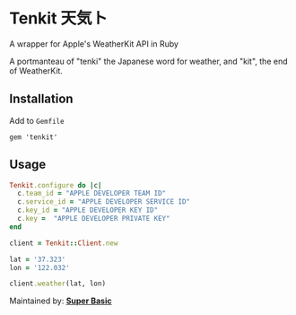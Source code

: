 # Tenkit 天気ト

A wrapper for Apple's WeatherKit API in Ruby

A portmanteau of "tenki" the Japanese word for weather, and "kit", the end of WeatherKit.


## Installation

Add to `Gemfile`

```
gem 'tenkit'
```

## Usage

```ruby
Tenkit.configure do |c|
  c.team_id = "APPLE DEVELOPER TEAM ID"
  c.service_id = "APPLE DEVELOPER SERVICE ID"
  c.key_id = "APPLE DEVELOPER KEY ID"
  c.key =  "APPLE DEVELOPER PRIVATE KEY"
end

client = Tenkit::Client.new

lat = '37.323'
lon = '122.032'

client.weather(lat, lon)
```

Maintained by: **[Super Basic](https://superbasic.xyz)**
